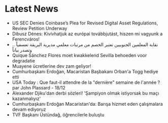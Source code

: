 # Latest News
-  US SEC Denies Coinbase’s Plea for Revised Digital Asset Regulations, Review Petition Underway
-  Dibusz Dénes: Kivívhatjuk az európai továbbjutást, hiszen mi vagyunk a Ferencváros!
-  نقابة المعلمين الجنوبيين تعتبر الخصم من مرتبات معلمي مديرية البريقة تعسفياً .. وتصدر بياناً
-  Quique Sánchez Flores moet kwakkelend Sevilla behoeden voor degradatie
-  Muayene ücretlerine dev zam geliyor!
-  Cumhurbaşkanı Erdoğan, Macaristan Başbakanı Orban'a Togg hediye etti
-  USA Today : Que faut-il attendre de la "dernière" semaine de l'année ? par John Plassard - 18/12
-  Alexander Djiku'dan derbi sözleri! 'Şampiyon olmak istiyorsak bu maçı kazanmalıyız'
-  Cumhurbaşkanı Erdoğan Macaristan'da: Barışa hizmet eden çalışmalara devam ediyoruz
-  TVF Başkanı Üstündağ, öğrencilerle buluştu
